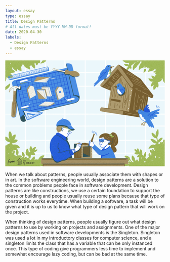 ```yaml
---
layout: essay
type: essay
title: Design Patterns
# All dates must be YYYY-MM-DD format!
date: 2020-04-30
labels:
  - Design Patterns
  - essay
---
```

<img class="ui medium image" src="../images/house.png">

When we talk about patterns, people usually associate them with shapes or in art. In the software engineering world, design patterns are a solution to the common problems people face in software development. Design patterns are like constructions, we use a certain foundation to support the house or building and people usually reuse some plans because that type of construction works everytime. When building a software, a task will be given and it is up to us to know what type of design pattern that will work on the project.

When thinking of design patterns, people usually figure out what design patterns to use by working on projects and assignments. One of the major design patterns used in software developments is the Singleton. Singleton was used a lot in my introductory classes for computer science, and a singleton limits the class that has a variable that can be only instanced once. This type of coding give programmers less time to implement and somewhat encourage lazy coding, but can be bad at the same time.

